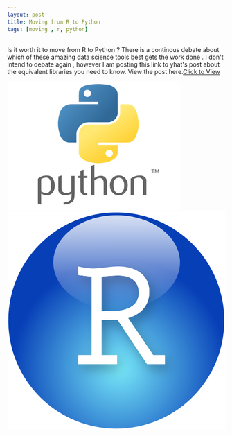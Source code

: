 ```yaml
---
layout: post
title: Moving from R to Python
tags: [moving , r, python]
---
```


Is it worth it to move from R to Python ? There is a continous debate about which of these amazing data science tools best gets the work done . I don't intend to debate again , however I am posting this link to yhat's post about the equivalent libraries you need to know.
View the post here.[Click to View](http://blog.yhat.com/posts/moving-from-r-to-python.html)

![Python](/img/Software/python.png)
![R](/img/Software/RstudioImage.png)
